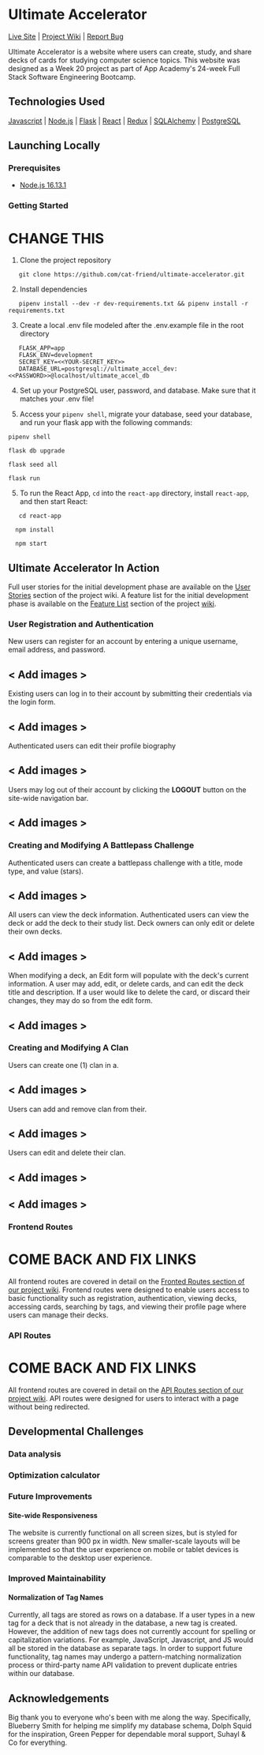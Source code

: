 # Ultimate Accelerator

<a href="https://ultimate-accelerator.herokuapp.com">Live Site</a>  |  <a href="https://github.com/cat-friend/ultimate-accelerator/wiki"> Project Wiki</a> | <a href="https://github.com/cat-friend/ultimate-accelerator/issue">Report Bug</a>

Ultimate Accelerator is a website where users can create, study, and share decks of cards for studying computer science topics. This website was designed as a Week 20 project as part of App Academy's 24-week Full Stack Software Engineering Bootcamp.

## Technologies Used
[Javascript](https://developer.mozilla.org/en-US/docs/Web/JavaScript) | [Node.js](https://nodejs.org/en/) | [Flask](https://flask.palletsprojects.com/en/2.0.x/) | [React](https://reactjs.org/) | [Redux](https://redux.js.org/) | [SQLAlchemy](https://www.sqlalchemy.org/) | [PostgreSQL](https://www.postgresql.org/)

## Launching Locally

### Prerequisites
 - [Node.js 16.13.1](https://nodejs.org/en/)

### Getting Started
# CHANGE THIS

1. Clone the project repository
```
   git clone https://github.com/cat-friend/ultimate-accelerator.git
```
2. Install dependencies
```
   pipenv install --dev -r dev-requirements.txt && pipenv install -r requirements.txt
```

3.  Create a local .env file modeled after the .env.example file in the root directory
```
   FLASK_APP=app
   FLASK_ENV=development
   SECRET_KEY=<<YOUR-SECRET_KEY>>
   DATABASE_URL=postgresql://ultimate_accel_dev:<<PASSWORD>>@localhost/ultimate_accel_db
```
4. Set up your PostgreSQL user, password, and database. Make sure that it matches your .env file!

5. Access your `pipenv shell`, migrate your database, seed your database, and run your flask app with the following commands:
```
pipenv shell
```
```
flask db upgrade
```
```
flask seed all
```
```
flask run
```

5. To run the React App, `cd` into the `react-app` directory, install `react-app`, and then start React:
 ```
    cd react-app
 ```
  ```
    npm install
 ```
  ```
    npm start
 ```

## Ultimate Accelerator In Action
Full user stories for the initial development phase are available on the [User Stories](https://github.com/cat-friend/ultimate-accelerator/wiki/User-Stories-&-Acceptance-Criteria) section of the project wiki. A feature list for the initial development phase is available on the [Feature List](https://github.com/cat-friend/ultimate-accelerator/wiki/Feature-List) section of the project [wiki](https://github.com/cat-friend/ultimate-accelerator/wiki).

### User Registration and Authentication
New users can register for an account by entering a unique username, email address, and password.

## < Add images >


Existing users can log in to their account by submitting their credentials via the login form.

## < Add images >


Authenticated users can edit their profile biography

## < Add images >

Users may log out of their account by clicking the **LOGOUT** button on the site-wide navigation bar.

## < Add images >

### Creating and Modifying A Battlepass Challenge

Authenticated users can create a battlepass challenge with a title, mode type, and value (stars).

## < Add images >

All users can view the deck information. Authenticated users can view the deck or add the deck to their study list. Deck owners can only edit or delete their own decks.

## < Add images >

When modifying a deck, an Edit form will populate with the deck's current information. A user may add, edit, or delete cards, and can edit the deck title and description. If a user would like to delete the card, or discard their changes, they may do so from the edit form.

## < Add images >


### Creating and Modifying A Clan

Users can create one (1) clan in a.

## < Add images >

Users can add and remove clan from their.

## < Add images >

Users can edit and delete their clan.

## < Add images >

## < Add images >


<!-- ### Adding and Removing Decks From Their `Study List` Collection

Users can mark any as to-be-studied and it will be added to their to-study collection.

Users can remove any from their to-study collection.



### Search By Tags

Each deck will have its tags visible. Users can click on the tags to do a search of all decks with that tag.

## < Add images >


## Technical Implementation
### Database Design
The full database schema is available to view [on dbdiagram.io](https://dbdiagram.io/d/61f9be7485022f4ee524eb6f), or as a [list of tables on the Database Schema page](https://github.com/cat-friend/ultimate-accelerator/wiki/Database-Schema) of the wiki. -->



### Frontend Routes
# COME BACK AND FIX LINKS
All frontend routes are covered in detail on the [Fronted Routes section of our project wiki](https://github.com/cat-friend/ultimate-accelerator/wiki/Frontend-Routes). Frontend routes were designed to enable users access to basic functionality such as registration, authentication, viewing decks, accessing cards, searching by tags, and viewing their profile page where users can manage their decks.

### API Routes
# COME BACK AND FIX LINKS
All frontend routes are covered in detail on the [API Routes section of our project wiki](https://github.com/cat-friend/ultimate-accelerator/wiki/API-Documentation). API routes were designed for users to interact with a page without being redirected.
   </br>

## Developmental Challenges

### Data analysis

### Optimization calculator



### Future Improvements

#### **Site-wide Responsiveness**

The website is currently functional on all screen sizes, but is styled for screens greater than 900 px in width. New smaller-scale layouts will be implemented so that the user experience on mobile or tablet devices is comparable to the desktop user experience.

### Improved Maintainability

#### **Normalization of Tag Names**

Currently, all tags are stored as rows on a database. If a user types in a new tag for a deck that is not already in the database, a new tag is created. However, the addition of new tags does not currently account for spelling or capitalization variations. For example, JavaScript, Javascript, and JS would all be stored in the database as separate tags. In order to support future functionality, tag names may undergo a pattern-matching normalization process or third-party name API validation to prevent duplicate entries within our database.

## Acknowledgements

Big thank you to everyone who's been with me along the way. Specifically, Blueberry Smith for helping me simplify my database schema, Dolph Squid for the inspiration, Green Pepper for dependable moral support, Suhayl & Co for everything.
